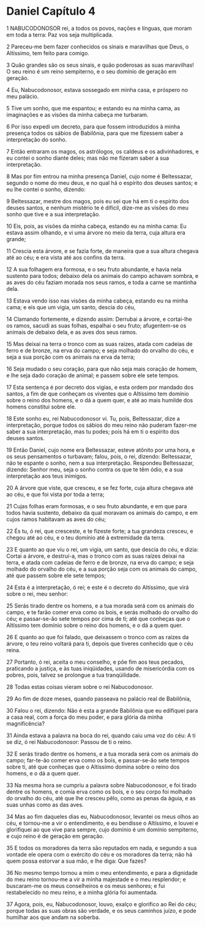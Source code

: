 # Daniel Capítulo 4

1	NABUCODONOSOR rei, a todos os povos, nações e línguas, que moram em toda a terra: Paz vos seja multiplicada.

2	Pareceu-me bem fazer conhecidos os sinais e maravilhas que Deus, o Altíssimo, tem feito para comigo.

3	Quão grandes são os seus sinais, e quão poderosas as suas maravilhas! O seu reino é um reino sempiterno, e o seu domínio de geração em geração.

4	Eu, Nabucodonosor, estava sossegado em minha casa, e próspero no meu palácio.

5	Tive um sonho, que me espantou; e estando eu na minha cama, as imaginações e as visões da minha cabeça me turbaram.

6	Por isso expedi um decreto, para que fossem introduzidos à minha presença todos os sábios de Babilônia, para que me fizessem saber a interpretação do sonho.

7	Então entraram os magos, os astrólogos, os caldeus e os adivinhadores, e eu contei o sonho diante deles; mas não me fizeram saber a sua interpretação.

8	Mas por fim entrou na minha presença Daniel, cujo nome é Beltessazar, segundo o nome do meu deus, e no qual há o espírito dos deuses santos; e eu lhe contei o sonho, dizendo:

9	Beltessazar, mestre dos magos, pois eu sei que há em ti o espírito dos deuses santos, e nenhum mistério te é difícil, dize-me as visões do meu sonho que tive e a sua interpretação.

10	Eis, pois, as visões da minha cabeça, estando eu na minha cama: Eu estava assim olhando, e vi uma árvore no meio da terra, cuja altura era grande;

11	Crescia esta árvore, e se fazia forte, de maneira que a sua altura chegava até ao céu; e era vista até aos confins da terra.

12	A sua folhagem era formosa, e o seu fruto abundante, e havia nela sustento para todos; debaixo dela os animais do campo achavam sombra, e as aves do céu faziam morada nos seus ramos, e toda a carne se mantinha dela.

13	Estava vendo isso nas visões da minha cabeça, estando eu na minha cama; e eis que um vigia, um santo, descia do céu,

14	Clamando fortemente, e dizendo assim: Derrubai a árvore, e cortai-lhe os ramos, sacudi as suas folhas, espalhai o seu fruto; afugentem-se os animais de debaixo dela, e as aves dos seus ramos.

15	Mas deixai na terra o tronco com as suas raízes, atada com cadeias de ferro e de bronze, na erva do campo; e seja molhado do orvalho do céu, e seja a sua porção com os animais na erva da terra;

16	Seja mudado o seu coração, para que não seja mais coração de homem, e lhe seja dado coração de animal; e passem sobre ele sete tempos.

17	Esta sentença é por decreto dos vigias, e esta ordem por mandado dos santos, a fim de que conheçam os viventes que o Altíssimo tem domínio sobre o reino dos homens, e o dá a quem quer, e até ao mais humilde dos homens constitui sobre ele.

18	Este sonho eu, rei Nabucodonosor vi. Tu, pois, Beltessazar, dize a interpretação, porque todos os sábios do meu reino não puderam fazer-me saber a sua interpretação, mas tu podes; pois há em ti o espírito dos deuses santos.

19	Então Daniel, cujo nome era Beltessazar, esteve atônito por uma hora, e os seus pensamentos o turbavam; falou, pois, o rei, dizendo: Beltessazar, não te espante o sonho, nem a sua interpretação. Respondeu Beltessazar, dizendo: Senhor meu, seja o sonho contra os que te têm ódio, e a sua interpretação aos teus inimigos.

20	A árvore que viste, que cresceu, e se fez forte, cuja altura chegava até ao céu, e que foi vista por toda a terra;

21	Cujas folhas eram formosas, e o seu fruto abundante, e em que para todos havia sustento, debaixo da qual moravam os animais do campo, e em cujos ramos habitavam as aves do céu;

22	És tu, ó rei, que cresceste, e te fizeste forte; a tua grandeza cresceu, e chegou até ao céu, e o teu domínio até à extremidade da terra.

23	E quanto ao que viu o rei, um vigia, um santo, que descia do céu, e dizia: Cortai a árvore, e destruí-a, mas o tronco com as suas raízes deixai na terra, e atada com cadeias de ferro e de bronze, na erva do campo; e seja molhado do orvalho do céu, e a sua porção seja com os animais do campo, até que passem sobre ele sete tempos;

24	Esta é a interpretação, ó rei; e este é o decreto do Altíssimo, que virá sobre o rei, meu senhor:

25	Serás tirado dentre os homens, e a tua morada será com os animais do campo, e te farão comer erva como os bois, e serás molhado do orvalho do céu; e passar-se-ão sete tempos por cima de ti; até que conheças que o Altíssimo tem domínio sobre o reino dos homens, e o dá a quem quer.

26	E quanto ao que foi falado, que deixassem o tronco com as raízes da árvore, o teu reino voltará para ti, depois que tiveres conhecido que o céu reina.

27	Portanto, ó rei, aceita o meu conselho, e põe fim aos teus pecados, praticando a justiça, e às tuas iniqüidades, usando de misericórdia com os pobres, pois, talvez se prolongue a tua tranqüilidade.

28	Todas estas coisas vieram sobre o rei Nabucodonosor.

29	Ao fim de doze meses, quando passeava no palácio real de Babilônia,

30	Falou o rei, dizendo: Não é esta a grande Babilônia que eu edifiquei para a casa real, com a força do meu poder, e para glória da minha magnificência?

31	Ainda estava a palavra na boca do rei, quando caiu uma voz do céu: A ti se diz, ó rei Nabucodonosor: Passou de ti o reino.

32	E serás tirado dentre os homens, e a tua morada será com os animais do campo; far-te-ão comer erva como os bois, e passar-se-ão sete tempos sobre ti, até que conheças que o Altíssimo domina sobre o reino dos homens, e o dá a quem quer.

33	Na mesma hora se cumpriu a palavra sobre Nabucodonosor, e foi tirado dentre os homens, e comia erva como os bois, e o seu corpo foi molhado do orvalho do céu, até que lhe cresceu pêlo, como as penas da águia, e as suas unhas como as das aves.

34	Mas ao fim daqueles dias eu, Nabucodonosor, levantei os meus olhos ao céu, e tornou-me a vir o entendimento, e eu bendisse o Altíssimo, e louvei e glorifiquei ao que vive para sempre, cujo domínio é um domínio sempiterno, e cujo reino é de geração em geração.

35	E todos os moradores da terra são reputados em nada, e segundo a sua vontade ele opera com o exército do céu e os moradores da terra; não há quem possa estorvar a sua mão, e lhe diga: Que fazes?

36	No mesmo tempo tornou a mim o meu entendimento, e para a dignidade do meu reino tornou-me a vir a minha majestade e o meu resplendor; e buscaram-me os meus conselheiros e os meus senhores; e fui restabelecido no meu reino, e a minha glória foi aumentada.

37	Agora, pois, eu, Nabucodonosor, louvo, exalço e glorifico ao Rei do céu; porque todas as suas obras são verdade, e os seus caminhos juízo, e pode humilhar aos que andam na soberba.

